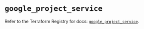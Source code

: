 # `google_project_service`

Refer to the Terraform Registry for docs: [`google_project_service`](https://registry.terraform.io/providers/hashicorp/google-beta/6.31.0/docs/resources/google_project_service).
